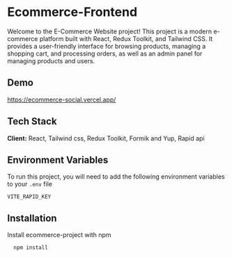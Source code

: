 
# Ecommerce-Frontend

Welcome to the E-Commerce Website project! This project is a modern e-commerce platform built with React, Redux Toolkit, and Tailwind CSS. It provides a user-friendly interface for browsing products, managing a shopping cart, and processing orders, as well as an admin panel for managing products and users.


## Demo

https://ecommerce-social.vercel.app/


## Tech Stack

**Client:** React, Tailwind css, Redux Toolkit, Formik and Yup, Rapid api




## Environment Variables

To run this project, you will need to add the following environment variables to your `.env` file

`VITE_RAPID_KEY`



## Installation

Install ecommerce-project with npm

```bash
  npm install 
```
    
